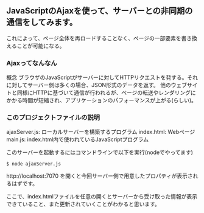 ## JavaScriptのAjaxを使って、サーバーとの非同期の通信をしてみます。
これによって、ページ全体を再ロードすることなく、ページの一部要素を書き換えることが可能になる。

### Ajaxってなんなん
概念
ブラウザのJavaScriptがサーバーに対してHTTPリクエストを発する。それに対してサーバー側は多くの場合、JSON形式のデータを返す。
他のウェブサイトと同様にHTTPに基づいて通信が行われるが、ページの転送やレンダリングにかかる時間が短縮され、アプリケーションのパフォーマンスが上がる(らしい)。

### このプロジェクトファイルの説明
ajaxServer.js: ローカルサーバーを構築するプログラム
index.html: Webページ
main.js: index.html内で使われているJavaScriptプログラム

このサーバーを起動するにはコマンドラインで以下を実行(nodeでやってます)
```
$ node ajaxServer.js
```
http://localhost:7070
を開くと今回サーバー側で用意したプロパティが表示されるはずです。

ここで、index.htmlファイルを任意の開くとサーバーから受け取った情報が表示できていること、また更新されていくことがわかると思います。
